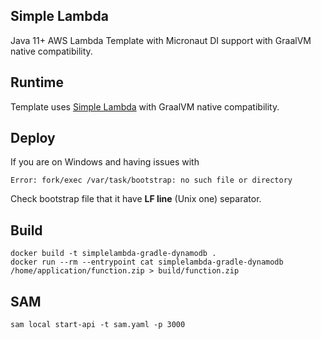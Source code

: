 ## Simple Lambda

Java 11+ AWS Lambda Template with Micronaut DI support with GraalVM native compatibility.

## Runtime

Template uses [Simple Lambda](https://github.com/GoodforGod/simple-awslambda) with GraalVM native compatibility.

## Deploy

If you are on Windows and having issues with 
```
Error: fork/exec /var/task/bootstrap: no such file or directory
```

Check bootstrap file that it have **LF line** (Unix one) separator.

## Build

```shell
docker build -t simplelambda-gradle-dynamodb .
docker run --rm --entrypoint cat simplelambda-gradle-dynamodb /home/application/function.zip > build/function.zip
```

## SAM

```shell
sam local start-api -t sam.yaml -p 3000
```